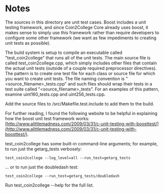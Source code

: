 # Notes
The sources in this directory are unit test cases.  Boost includes a
unit testing framework, and since Coin2College Core already uses boost, it makes
sense to simply use this framework rather than require developers to
configure some other framework (we want as few impediments to creating
unit tests as possible).

The build system is setup to compile an executable called "test_coin2college"
that runs all of the unit tests.  The main source file is called
test_coin2college.cpp, which simply includes other files that contain the
actual unit tests (outside of a couple required preprocessor
directives).  The pattern is to create one test file for each class or
source file for which you want to create unit tests.  The file naming
convention is "<source_filename>_tests.cpp" and such files should wrap
their tests in a test suite called "<source_filename>_tests".  For an
examples of this pattern, examine uint160_tests.cpp and
uint256_tests.cpp.

Add the source files to /src/Makefile.test.include to add them to the build.

For further reading, I found the following website to be helpful in
explaining how the boost unit test framework works:
[http://www.alittlemadness.com/2009/03/31/c-unit-testing-with-boosttest/](http://www.alittlemadness.com/2009/03/31/c-unit-testing-with-boosttest/).

test_coin2college has some built-in command-line arguments; for
example, to run just the getarg_tests verbosely:

    test_coin2college --log_level=all --run_test=getarg_tests

... or to run just the doubledash test:

    test_coin2college --run_test=getarg_tests/doubledash

Run  test_coin2college --help   for the full list.

